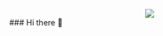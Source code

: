 
<div align='center'>
	<img src='https://as1.ftcdn.net/v2/jpg/04/37/39/18/1000_F_437391889_ebGNTbME7F6KPEgIPwh738Rvfm8WF0tj.jpg' /> 
</div>
### Hi there 👋

<!--
**Leumas80/Leumas80** is a ✨ _special_ ✨ repository because its `README.md` (this file) appears on your GitHub profile.

Here are some ideas to get you started:

- 🔭 I’m currently working on ...
- 🌱 I’m currently learning ...
- 👯 I’m looking to collaborate on ...
- 🤔 I’m looking for help with ...
- 💬 Ask me about ...
- 📫 How to reach me: ...
- 😄 Pronouns: ...
- ⚡ Fun fact: ...
-->
